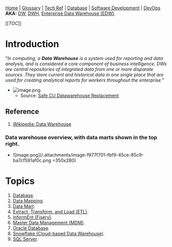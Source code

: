 [Home](/Slalom-LLC/Slalom-Consulting) | [Glossary](/Glossary) | [Tech Ref](/Tech-Ref) | [Database](/Tech-Ref/Software-Development/Database) | [Software Development](/Tech-Ref/Software-Development) | [DevOps](/Tech-Ref/Software-Development/DevOps-\(Development-and-IT-Operations\))
**AKA:** [DW](/Tech-Ref/Software-Development/Database/Data-Warehouse/DW-\(Data-Warehouse\)), [DWH](/Tech-Ref/Software-Development/Database/Data-Warehouse/DW-\(Data-Warehouse\)/DWH-\(Data-Warehouse\)), [Enterprise Data Warehouse (EDW)](/Tech-Ref/Software-Development/Database/Data-Warehouse/EDW-\(Enterprise-Data-Warehouse\)).

[[_TOC_]]

# Introduction
"_In computing, a ***Data Warehouse*** is a system used for reporting and data analysis, and is considered a core component of business intelligence. DWs are central repositories of integrated data from one or more disparate sources. They store current and historical data in one single place that are used for creating analytical reports for workers throughout the enterprise._"

- ![image.png](/.attachments/image-e4f48f00-709d-425d-8368-5142c4a9b4eb.png)
   - Source: [Safe CU Datawarehouse Replacement](/Clients/Safe-CU/DEM-\(Data-Engineering-&-Management\)/Data-Warehouse-Replacement)

## Reference
1. [Wikipedia: Data Warehouse](https://en.wikipedia.org/wiki/Data_warehouse)

### Data warehouse overview, with data marts shown in the top right.
- ![image.png](/.attachments/image-f977f701-fbf9-45ce-85c9-ba7cf591af0c.png =350x280)

# Topics
1. [Database](/Tech-Ref/Software-Development/Database).
1. [Data Mapping](/Tech-Ref/Software-Development/Database/Data-Mapping).
1. [Data Mart](/Tech-Ref/Software-Development/Database/Data-Warehouse/Data-Mart).
1. [Extract, Transform, and Load (ETL)](/Tech-Ref/Software-Development/Database/ETL-\(Extract,-Transform,-and-Load\)).
1. [InformEnt (Fiserv)](/Tech-Ref/Fiserv/Fiserv-InformEnt).
1. [Master Data Management (MDM)](/Tech-Ref/Software-Development/Database/MDM-\(Master-Data-Management\)).
1. [Oracle Database](/Tech-Ref/Oracle-Corporation/Oracle-Database).
1. [Snowflake (Cloud-based Data Warehouse)](/Tech-Ref/Snowflake).
1. [SQL Server](/Tech-Ref/Microsoft/SQL-Server).
